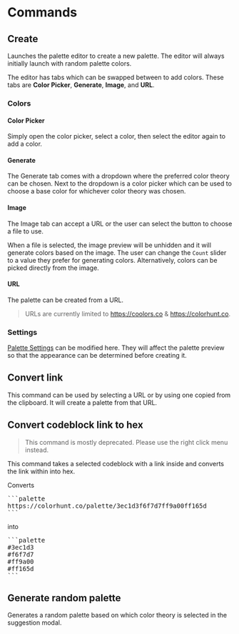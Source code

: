 # Commands

## Create

Launches the palette editor to create a new palette.
The editor will always initially launch with random palette colors.

The editor has tabs which can be swapped between to add colors.
These tabs are **Color Picker**, **Generate**, **Image**, and **URL**.

### Colors

#### Color Picker

Simply open the color picker, select a color, then select the editor again to add a color.

#### Generate

The Generate tab comes with a dropdown where the preferred color theory can be chosen.
Next to the dropdown is a color picker which can be used to choose a base color for whichever color theory was chosen.

#### Image

The Image tab can accept a URL or the user can select the button to choose a file to use.

When a file is selected, the image preview will be unhidden and it will generate colors based on the image.
The user can change the `Count` slider to a value they prefer for generating colors.
Alternatively, colors can be picked directly from the image.

#### URL

The palette can be created from a URL.

> URLs are currently limited to <https://coolors.co> & <https://colorhunt.co>.

### Settings

[Palette Settings](./PaletteSettings.md) can be modified here.
They will affect the palette preview so that the appearance can be determined before creating it.

## Convert link

This command can be used by selecting a URL or by using one copied from the clipboard.
It will create a palette from that URL.

## Convert codeblock link to hex

> This command is mostly deprecated. Please use the right click menu instead.

This command takes a selected codeblock with a link inside and converts the link within into hex.

Converts
<pre>
```palette
https://colorhunt.co/palette/3ec1d3f6f7d7ff9a00ff165d
```
</pre>

into

<pre>
```palette
#3ec1d3
#f6f7d7
#ff9a00
#ff165d
```
</pre>

## Generate random palette

Generates a random palette based on which color theory is selected in the suggestion modal.
